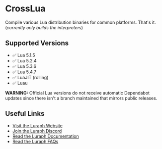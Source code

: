 # CrossLua

Compile various Lua distribution binaries for common platforms. That's it. (*currently only builds the interpreters*)

## Supported Versions

- :white_check_mark: Lua 5.1.5
- :white_check_mark: Lua 5.2.4
- :white_check_mark: Lua 5.3.6
- :white_check_mark: Lua 5.4.7
- :white_check_mark: LuaJIT (rolling)
- :white_check_mark: Luau

**WARNING:** Official Lua versions do not receive automatic Dependabot updates since there isn't a branch maintained that mirrors public releases.

## Useful Links
- [Visit the Luraph Website](https://lura.ph/ "Luraph - Online Lua Obfuscation")
- [Join the Luraph Discord](https://discord.lura.ph/ "Luraph Discord Server")
- [Read the Luraph Documentation](https://lura.ph/dashboard/documents "Luraph Documentation")
- [Read the Luraph FAQs](https://lura.ph/dashboard/faq "Luraph Frequently Asked Questions")